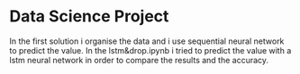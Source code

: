 # Data Science Project
In the first solution i organise the data and i use sequential neural network to predict the value. In the lstm&drop.ipynb i tried to predict the value with a lstm neural network in order to compare the results and the accuracy.
